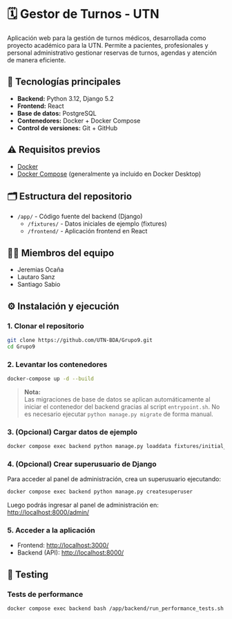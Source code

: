 # 🗓️ Gestor de Turnos - UTN

Aplicación web para la gestión de turnos médicos, desarrollada como proyecto académico para la UTN. Permite a pacientes, profesionales y personal administrativo gestionar reservas de turnos, agendas y atención de manera eficiente.

## 🚀 Tecnologías principales

- **Backend:** Python 3.12, Django 5.2
- **Frontend:** React
- **Base de datos:** PostgreSQL
- **Contenedores:** Docker + Docker Compose
- **Control de versiones:** Git + GitHub

## ⚠️ Requisitos previos

- [Docker](https://docs.docker.com/get-docker/)
- [Docker Compose](https://docs.docker.com/compose/install/) (generalmente ya incluido en Docker Desktop)

## 🗂️ Estructura del repositorio

- `/app/` - Código fuente del backend (Django)
  - `/fixtures/` - Datos iniciales de ejemplo (fixtures)
  - `/frontend/` - Aplicación frontend en React

## 👨‍💻 Miembros del equipo

- Jeremias Ocaña
- Lautaro Sanz
- Santiago Sabio

## ⚙️ Instalación y ejecución

### 1. Clonar el repositorio

```bash
git clone https://github.com/UTN-BDA/Grupo9.git
cd Grupo9
```

### 2. Levantar los contenedores

```bash
docker-compose up -d --build
```

> **Nota:**  
> Las migraciones de base de datos se aplican automáticamente al iniciar el contenedor del backend gracias al script `entrypoint.sh`. No es necesario ejecutar `python manage.py migrate` de forma manual.

### 3. (Opcional) Cargar datos de ejemplo

```bash
docker compose exec backend python manage.py loaddata fixtures/initial_data.json
```

### 4. (Opcional) Crear superusuario de Django

Para acceder al panel de administración, crea un superusuario ejecutando:

```bash
docker compose exec backend python manage.py createsuperuser
```

Luego podrás ingresar al panel de administración en: [http://localhost:8000/admin/](http://localhost:8000/admin/)

### 5. Acceder a la aplicación

- Frontend: [http://localhost:3000/](http://localhost:3000/)
- Backend (API): [http://localhost:8000/](http://localhost:8000/)

## 🧪 Testing

### Tests de performance

```bash
docker compose exec backend bash /app/backend/run_performance_tests.sh
```